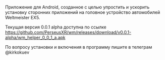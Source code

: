 Приложение для Android, созданное с целью упростить и ускорить установку сторонних приложений на головное устройство автомобилей Weltmeister EX5.

Текущая версия 0.0.1 alpha доступна по ссылке
https://github.com/PerseusXR/wm/releases/download/v0.0.1-alpha/wm_helper_0_0_1_a.apk

По вопросу установки и включения в программу пишите в телеграм @kirkokuev
